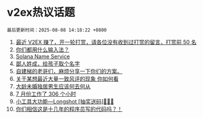 # v2ex热议话题

`最后更新时间：2025-08-08 14:18:22 +0800`

1. [最近 V2EX 赚了，开一轮打赏，请各位没有收到过打赏的留言，打赏前 50 名](https://www.v2ex.com/t/1150819)
1. [你们都用什么输入法？](https://www.v2ex.com/t/1150874)
1. [Solana Name Service](https://www.v2ex.com/t/1150717)
1. [鄙人姓成，给孩子取个名字](https://www.v2ex.com/t/1150785)
1. [自建梯的老哥们，麻烦分享一下你们的方案。](https://www.v2ex.com/t/1150876)
1. [关于某想最近大量一致风评的现象 你如何看](https://www.v2ex.com/t/1150891)
1. [大龄未婚独居男生应该何去何从](https://www.v2ex.com/t/1150743)
1. [7 月份工作了 306 个小时](https://www.v2ex.com/t/1150703)
1. [小工具大功能—Longshot [抽奖送码]🎉🎉🎉](https://www.v2ex.com/t/1150879)
1. [你们相信这是十几年的程序员写的代码吗？！](https://www.v2ex.com/t/1150932)

